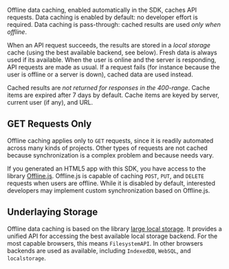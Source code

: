 Offline data caching, enabled automatically in the SDK, caches API requests.  Data caching is enabled by default:  no developer effort is required.  Data caching is pass-through:  cached results are used _only when offline_.

When an API request succeeds, the results are stored in a *local storage* cache (using the best available backend, see below).  Fresh data is always used if its available.  When the user is online and the server is responding, API requests are made as usual.  If a request fails (for instance because the user is offline or a server is down), cached data are used instead.

Cached results are _not returned for responses in the 400-range_.  Cache items are expired after 7 days by default.  Cache items are keyed by server, current user (if any), and URL.

## GET Requests Only
Offline caching applies only to `GET` requests, since it is readily automated across many kinds of projects.  Other types of requests are not cached because synchronization is a complex problem and because needs vary.

If you generated an HTML5 app with this SDK, you have access to the library [Offline.js](https://github.com/hubspot/offline).  Offline.js is capable of caching `POST`, `PUT`, and `DELETE` requests when users are offline.  While it is disabled by default, interested developers may implement custom synchronization based on Offline.js.

## Underlaying Storage
Offline data caching is based on the library [large local storage](https://github.com/tantaman/LargeLocalStorage).  It provides a unified API for accessing the best available local storage backend.  For the most capable browsers, this means `FilesystemAPI`.  In other browsers backends are used as available, including `IndexedDB`, `WebSQL`, and `localstorage`.
